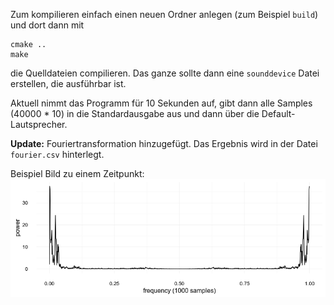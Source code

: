 Zum kompilieren einfach einen neuen Ordner anlegen (zum Beispiel `build`)
und dort dann mit

```
cmake ..
make
```
die Quelldateien compilieren.
Das ganze sollte dann eine `sounddevice` Datei erstellen, die ausführbar ist.

Aktuell nimmt das Programm für 10 Sekunden auf, gibt dann alle Samples (40000 * 10)
in die Standardausgabe aus und dann über die Default-Lautsprecher.


**Update:** Fouriertransformation hinzugefügt.
Das Ergebnis wird in der Datei `fourier.csv` hinterlegt.

Beispiel Bild zu einem Zeitpunkt:
![Fouriertransformation](fourier.png)